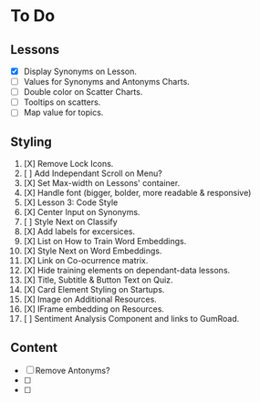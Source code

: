 # To Do

## Lessons 

- [X] Display Synonyms on Lesson.
- [ ] Values for Synonyms and Antonyms Charts.
- [ ] Double color on Scatter Charts.
- [ ] Tooltips on scatters.
- [ ] Map value for topics.

## Styling

 1. [X] Remove Lock Icons.
 2. [ ] Add Independant Scroll on Menu?
 3. [X] Set Max-width on Lessons' container.
 4. [X] Handle font (bigger, bolder, more readable & responsive)
 5. [X] Lesson 3: Code Style
 6. [X] Center Input on Synonyms.
 7. [ ] Style Next on Classify
 8. [X] Add labels for excersices.
 9. [X] List on How to Train Word Embeddings.
10. [X] Style Next on Word Embeddings.
11. [X] Link on Co-ocurrence matrix.
12. [X] Hide training elements on dependant-data lessons.
13. [X] Title, Subtitle & Button Text on Quiz.
14. [X] Card Element Styling on Startups.
15. [X] Image on Additional Resources.
16. [X] IFrame embedding on Resources.
17. [ ] Sentiment Analysis Component and links to GumRoad.

## Content
- [ ] Remove Antonyms?
- [ ] 
- [ ] 
